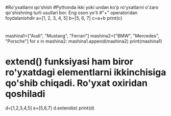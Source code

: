#Ro'yxatlarni qo'shish
#Pythonda ikki yoki undan ko'p ro'yxatlarni o'zaro qo'shishning turli usullari bor. Eng oson yo'li
#"+" operatoridan foydalanishdir
a=[1, 2, 3, 4, 5]
b=[5, 6, 7]
c=a+b
print(c)
# 
mashina1=["Audi", "Mustang", "Ferrari"]
mashina2=["BMW", "Mercedes", "Porsche"]
for x in mashina2:
    mashina1.append(mashina2)
print(mashina1)

# extend()  funksiyasi ham biror ro'yxatdagi elementlarni ikkinchisiga qo'shib chiqadi. Ro'yxat oxiridan qoshiladi
d=[1,2,3,4,5]
e=[5,6,7]
d.extend(e)
print(d)
